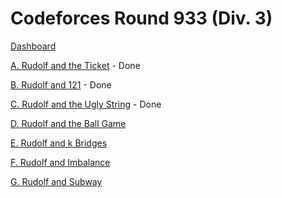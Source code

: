 # Codeforces Round 933 (Div. 3)

[Dashboard](https://codeforces.com/contest/1941)

[A. Rudolf and the Ticket](https://codeforces.com/contest/1941/problem/A) - Done

[B. Rudolf and 121](https://codeforces.com/contest/1941/problem/B) - Done

[C. Rudolf and the Ugly String](https://codeforces.com/contest/1941/problem/C) - Done

[D. Rudolf and the Ball Game](https://codeforces.com/contest/1941/problem/D)

[E. Rudolf and k Bridges](https://codeforces.com/contest/1941/problem/E)

[F. Rudolf and Imbalance](https://codeforces.com/contest/1941/problem/F)

[G. Rudolf and Subway](https://codeforces.com/contest/1941/problem/G)

